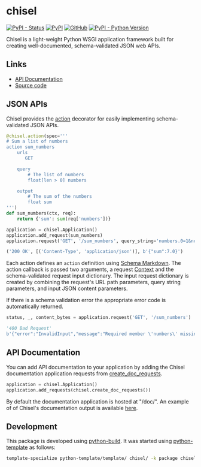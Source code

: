 # chisel

[![PyPI - Status](https://img.shields.io/pypi/status/chisel)](https://pypi.org/project/chisel/)
[![PyPI](https://img.shields.io/pypi/v/chisel)](https://pypi.org/project/chisel/)
[![GitHub](https://img.shields.io/github/license/craigahobbs/chisel)](https://github.com/craigahobbs/chisel/blob/main/LICENSE)
[![PyPI - Python Version](https://img.shields.io/pypi/pyversions/chisel)](https://pypi.org/project/chisel/)

Chisel is a light-weight Python WSGI application framework built for creating well-documented,
schema-validated JSON web APIs.


## Links

- [API Documentation](https://craigahobbs.github.io/chisel/)
- [Source code](https://github.com/craigahobbs/chisel)


## JSON APIs

Chisel provides the [action](https://craigahobbs.github.io/chisel/action.html#chisel.action)
decorator for easily implementing schema-validated JSON APIs.

~~~ python
@chisel.action(spec='''
# Sum a list of numbers
action sum_numbers
    urls
       GET

    query
        # The list of numbers
        float[len > 0] numbers

    output
        # The sum of the numbers
        float sum
''')
def sum_numbers(ctx, req):
    return {'sum': sum(req['numbers'])}

application = chisel.Application()
application.add_request(sum_numbers)
application.request('GET', '/sum_numbers', query_string='numbers.0=1&numbers.1=2&numbers.2=4')

('200 OK', [('Content-Type', 'application/json')], b'{"sum":7.0}')
~~~

Each action defines an ``action`` definition using
[Schema Markdown](https://craigahobbs.github.io/schema-markdown-js/language/).
The action callback is passed two arguments, a request
[Context](https://craigahobbs.github.io/chisel/app.html#chisel.Context)
and the schema-validated request input dictionary. The input request dictionary is created by
combining the request's URL path parameters, query string parameters, and input JSON content
parameters.

If there is a schema validation error the appropriate error code is automatically returned.

~~~ python
status, _, content_bytes = application.request('GET', '/sum_numbers')

'400 Bad Request'
b'{"error":"InvalidInput","message":"Required member \'numbers\' missing (query string)"}'
~~~


## API Documentation

You can add API documentation to your application by adding the Chisel documentation application
requests from
[create_doc_requests](https://craigahobbs.github.io/chisel/request.html#chisel.create_doc_requests).

~~~ python
application = chisel.Application()
application.add_requests(chisel.create_doc_requests())
~~~

By default the documentation application is hosted at "/doc/". An example of of Chisel's documentation output is
available [here](https://craigahobbs.github.io/chisel/example/#var.vName='chisel_doc_request').


## Development

This package is developed using [python-build](https://github.com/craigahobbs/python-build#readme).
It was started using [python-template](https://github.com/craigahobbs/python-template#readme) as follows:

~~~ sh
template-specialize python-template/template/ chisel/ -k package chisel -k name 'Craig A. Hobbs' -k email 'craigahobbs@gmail.com' -k github 'craigahobbs' -k nomain 1
~~~
